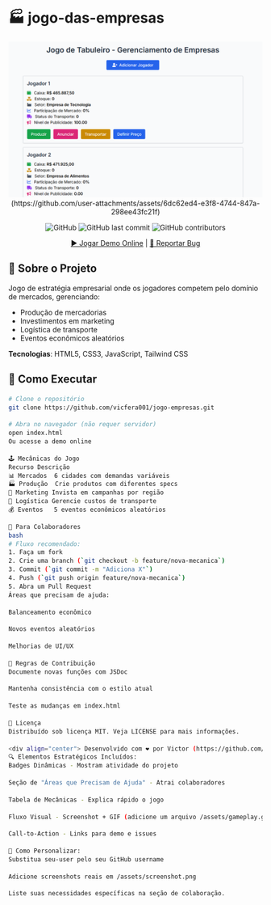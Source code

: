 # 🏭 jogo-das-empresas

<div align="center">
  <img src="assets/screenshot.png" width="600" alt="Screenshot do Jogo">
  (https://github.com/user-attachments/assets/6dc62ed4-e3f8-4744-847a-298ee43fc21f)
  
  ![GitHub](https://img.shields.io/github/license/vicfera001/jogo-empresas?color=blue)
  ![GitHub last commit](https://img.shields.io/github/last-commit/vicfera001/jogo-empresas)
  ![GitHub contributors](https://img.shields.io/github/contributors/vicfera001/jogo-empresas)

  [▶️ Jogar Demo Online](https://vicfera001.github.io/jogo-empresas) | 
  [🐛 Reportar Bug](https://github.com/vicfera001/jogo-empresas/issues)
</div>

## 🎯 Sobre o Projeto
Jogo de estratégia empresarial onde os jogadores competem pelo domínio de mercados, gerenciando:
- Produção de mercadorias
- Investimentos em marketing
- Logística de transporte
- Eventos econômicos aleatórios

**Tecnologias**: HTML5, CSS3, JavaScript, Tailwind CSS

## 🚀 Como Executar
```bash
# Clone o repositório
git clone https://github.com/vicfera001/jogo-empresas.git

# Abra no navegador (não requer servidor)
open index.html
Ou acesse a demo online

🕹️ Mecânicas do Jogo
Recurso	Descrição
📊 Mercados	6 cidades com demandas variáveis
🏭 Produção	Crie produtos com diferentes specs
📢 Marketing	Invista em campanhas por região
🚚 Logística	Gerencie custos de transporte
💰 Eventos	5 eventos econômicos aleatórios

👥 Para Colaboradores
bash
# Fluxo recomendado:
1. Faça um fork
2. Crie uma branch (`git checkout -b feature/nova-mecanica`)
3. Commit (`git commit -m "Adiciona X"`)
4. Push (`git push origin feature/nova-mecanica`)
5. Abra um Pull Request
Áreas que precisam de ajuda:

Balanceamento econômico

Novos eventos aleatórios

Melhorias de UI/UX

📌 Regras de Contribuição
Documente novas funções com JSDoc

Mantenha consistência com o estilo atual

Teste as mudanças em index.html

📜 Licença
Distribuído sob licença MIT. Veja LICENSE para mais informações.

<div align="center"> Desenvolvido com ❤️ por Victor (https://github.com/vicfera001) - 📧 vicfera75@gmail.com </div> ```
🔍 Elementos Estratégicos Incluídos:
Badges Dinâmicas - Mostram atividade do projeto

Seção de "Áreas que Precisam de Ajuda" - Atrai colaboradores

Tabela de Mecânicas - Explica rápido o jogo

Fluxo Visual - Screenshot + GIF (adicione um arquivo /assets/gameplay.gif)

Call-to-Action - Links para demo e issues

📌 Como Personalizar:
Substitua seu-user pelo seu GitHub username

Adicione screenshots reais em /assets/screenshot.png

Liste suas necessidades específicas na seção de colaboração.
